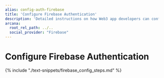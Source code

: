 ```yaml
---
alias: config-auth-firebase
title: 'Configure Firebase Authentication'
description: 'Detailed instructions on how Web3 app developers can configure Firebase authentication to onboard users in apps that are integrated with the Arcana Auth SDK.'
arcana:
  root_rel_path: ../..
  social_provider: "Firebase"
---
```


# Configure Firebase Authentication

{% include "./text-snippets/firebase_config_steps.md" %}